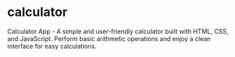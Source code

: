 # calculator
Calculator App - A simple and user-friendly calculator built with HTML, CSS, and JavaScript. Perform basic arithmetic operations and enjoy a clean interface for easy calculations.
